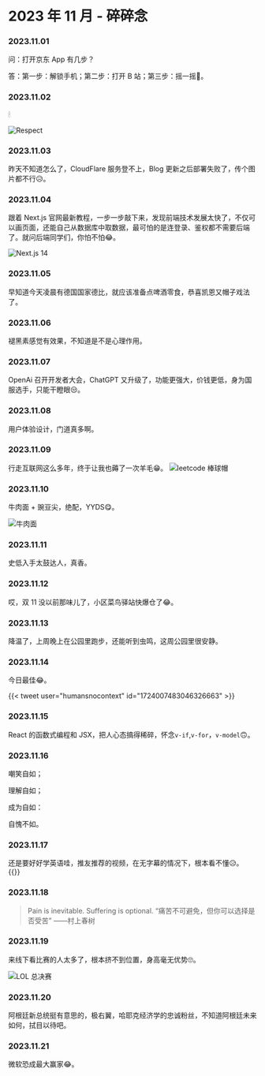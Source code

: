 # 2023 年 11 月 - 碎碎念


### 2023.11.01
问：打开京东 App 有几步？

答：第一步：解锁手机；第二步：打开 B 站；第三步：摇一摇🤔。

### 2023.11.02
🕯

![Respect](https://image.ericzzz.com/2023/11/02/d6adf6d4-fc0b-4ae1-af9e-0e09b51e18f2.jpg)

### 2023.11.03
昨天不知道怎么了，CloudFlare 服务登不上，Blog 更新之后部署失败了，传个图片都不行😥。

### 2023.11.04
跟着 Next.js 官网最新教程，一步一步敲下来，发现前端技术发展太快了，不仅可以画页面，还能自己从数据库中取数据，最可怕的是连登录、鉴权都不需要后端了。就问后端同学们，你怕不怕😂。

![Next.js 14](https://image.ericzzz.com/2023/11/07/c127a51c-61f7-498d-a920-7bcb5ffa48e3.jpg)

### 2023.11.05
早知道今天凌晨有德国国家德比，就应该准备点啤酒零食，恭喜凯恩又帽子戏法了。

### 2023.11.06
褪黑素感觉有效果，不知道是不是心理作用。

### 2023.11.07
OpenAi 召开开发者大会，ChatGPT 又升级了，功能更强大，价钱更低，身为国服选手，只能干瞪眼😒。

### 2023.11.08
用户体验设计，门道真多啊。

### 2023.11.09
行走互联网这么多年，终于让我也薅了一次羊毛😁。
![leetcode 棒球帽](https://image.ericzzz.com/2023/11/10/c2baafb8-b7ba-44a2-80f2-0f71977e6279.jpg)

### 2023.11.10
牛肉面 + 豌豆尖，绝配，YYDS😋。

![牛肉面](https://image.ericzzz.com/2023/11/10/7ad3d97d-ec02-4dcc-be7f-ea1545836cbf.jpg)

### 2023.11.11
史低入手太鼓达人，真香。

### 2023.11.12
哎，双 11 没以前那味儿了，小区菜鸟驿站快爆仓了😂。

### 2023.11.13
降温了，上周晚上在公园里跑步，还能听到虫鸣，这周公园里很安静。

### 2023.11.14
今日最佳😂。

{{< tweet user="humansnocontext" id="1724007483046326663" >}}

### 2023.11.15
React 的函数式编程和 JSX，把人心态搞得稀碎，怀念`v-if`,`v-for`，`v-model`🙃。

### 2023.11.16
嘲笑自如；

理解自如；

成为自如：

自愧不如。

### 2023.11.17
还是要好好学英语哇，推友推荐的视频，在无字幕的情况下，根本看不懂😥。
{{<youtube SAiSRuX4iW8>}}

### 2023.11.18
> Pain is inevitable. Suffering is optional. “痛苦不可避免，但你可以选择是否受苦” ——村上春树

### 2023.11.19
来线下看比赛的人太多了，根本挤不到位置，身高毫无优势🙄。

![LOL 总决赛](https://image.ericzzz.com/2023/11/20/ea3d882a-274f-43f5-8355-6171ff0b1204.jpg)

### 2023.11.20
阿根廷新总统挺有意思的，极右翼，哈耶克经济学的忠诚粉丝，不知道阿根廷未来如何，拭目以待吧。

### 2023.11.21
微软恐成最大赢家😂。

